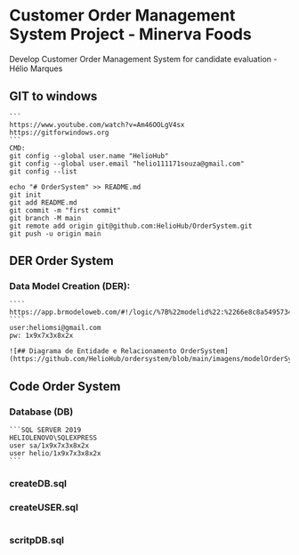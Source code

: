 # Customer Order Management System Project - Minerva Foods 

Develop Customer Order Management System for candidate evaluation -  Hélio Marques

## GIT to windows
	```
	https://www.youtube.com/watch?v=Am46OOLgV4sx
	https://gitforwindows.org
	```
	CMD:
	git config --global user.name "HelioHub"
	git config --global user.email "helio111171souza@gmail.com"
	git config --list	
	
	echo "# OrderSystem" >> README.md
	git init
	git add README.md
	git commit -m "first commit"
	git branch -M main
	git remote add origin git@github.com:HelioHub/OrderSystem.git
	git push -u origin main	
	
## DER Order System

### Data Model Creation (DER):
	````
	https://app.brmodeloweb.com/#!/logic/%7B%22modelid%22:%2266e8c8a549573442c5b92fbc%22,%22conversionId%22:%22%22%7D
	````
	user:heliomsi@gmail.com 
	pw: 1x9x7x3x8x2x
	
	![## Diagrama de Entidade e Relacionamento OrderSystem](https://github.com/HelioHub/ordersystem/blob/main/imagens/modelOrderSystem.png)

## Code Order System

### Database (DB)
	```SQL SERVER 2019
	HELIOLENOVO\SQLEXPRESS
	user sa/1x9x7x3x8x2x
	user helio/1x9x7x3x8x2x
	```
	
### createDB.sql

### createUSER.sql

```SQL
```

### scritpDB.sql


